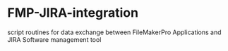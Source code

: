 # FMP-JIRA-integration
script routines for data exchange between FileMakerPro Applications and JIRA Software management tool
